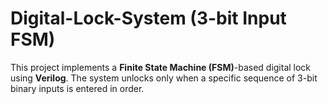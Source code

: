 # Digital-Lock-System (3-bit Input FSM)
This project implements a **Finite State Machine (FSM)**-based digital lock using **Verilog**. The system unlocks only when a specific sequence of 3-bit binary inputs is entered in order.
